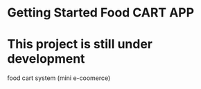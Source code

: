 # Getting Started Food CART APP


# This project is still under development 
food cart system (mini e-coomerce)
